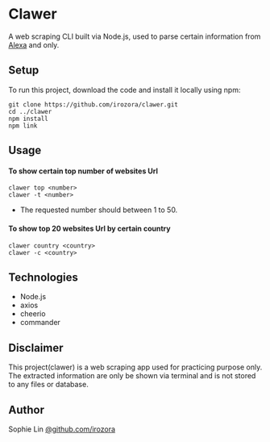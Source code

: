 # Clawer
A web scraping CLI built via Node.js, used to parse certain information from [Alexa](www.alexa.com) and only.

## Setup
To run this project, download the code and install it locally using npm:

```
git clone https://github.com/irozora/clawer.git
cd ../clawer
npm install
npm link
```

## Usage
#### To show certain top number of websites Url 
```
clawer top <number>
clawer -t <number>
```
- The requested number should between 1 to 50. 

#### To show top 20 websites Url by certain country 
```
clawer country <country>
clawer -c <country>
```

## Technologies
* Node.js
* axios
* cheerio
* commander

## Disclaimer
This project(clawer) is a web scraping app used for practicing purpose only. The extracted information are only be shown via terminal and is not stored to any files or database.

## Author
Sophie Lin [@github.com/irozora](https://github.com/irozora "github.com/irozora")
